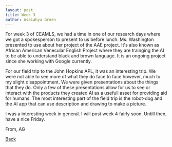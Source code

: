 ```yaml
---
layout: post
title: Week 3
author: Asaiahya Green
---
```


For week 3 of CEAMLS, we had a time in one of our research days where we got a spokesperson to present to us before lunch. Ms. Washington presented to use about her project of the AAE project. It's also known as African American Venecular English Project where they are trainging the AI to be able to understand black and brown language. It is an ongoing project since she working with Google currently. 

For our field trip to the John Hopkins APL, it was an interesting trip. We were not able to see more of what they do face to face however, much to my slight disappointment. We were given presentations about the things that they do. Only a few of these presentations allow for us to see or interact with the products they created AI as a usefull asset for providing aid for humans. The most interesting part of the field trip is the robot-dog and the AI app that can use description and drawing to make a picture. 

I was a interesting week in general. I will post week 4 fairly soon. Untill then, have a nice Friday.
 
  From, AG
  
[Back](./)
